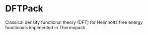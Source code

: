 # DFTPack
Classical density functional theory (DFT) for Helmholtz free energy functionals implmented in Thermopack
